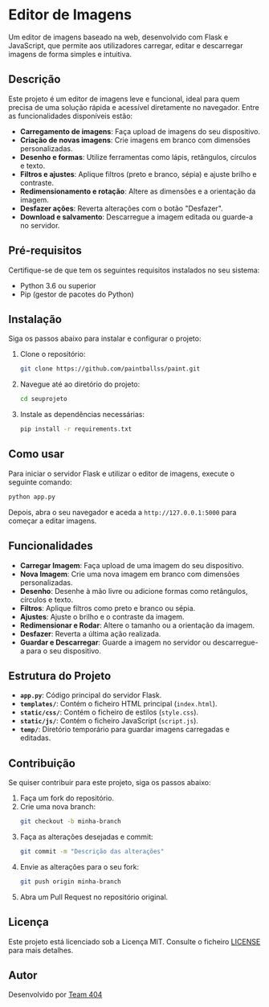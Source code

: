 # Editor de Imagens

Um editor de imagens baseado na web, desenvolvido com Flask e JavaScript, que permite aos utilizadores carregar, editar e descarregar imagens de forma simples e intuitiva.

## Descrição

Este projeto é um editor de imagens leve e funcional, ideal para quem precisa de uma solução rápida e acessível diretamente no navegador. Entre as funcionalidades disponíveis estão:

- **Carregamento de imagens**: Faça upload de imagens do seu dispositivo.
- **Criação de novas imagens**: Crie imagens em branco com dimensões personalizadas.
- **Desenho e formas**: Utilize ferramentas como lápis, retângulos, círculos e texto.
- **Filtros e ajustes**: Aplique filtros (preto e branco, sépia) e ajuste brilho e contraste.
- **Redimensionamento e rotação**: Altere as dimensões e a orientação da imagem.
- **Desfazer ações**: Reverta alterações com o botão "Desfazer".
- **Download e salvamento**: Descarregue a imagem editada ou guarde-a no servidor.

## Pré-requisitos

Certifique-se de que tem os seguintes requisitos instalados no seu sistema:

- Python 3.6 ou superior
- Pip (gestor de pacotes do Python)

## Instalação

Siga os passos abaixo para instalar e configurar o projeto:

1. Clone o repositório:
   ```bash
   git clone https://github.com/paintballss/paint.git
   ```

2. Navegue até ao diretório do projeto:
   ```bash
   cd seuprojeto
   ```

3. Instale as dependências necessárias:
   ```bash
   pip install -r requirements.txt
   ```

## Como usar

Para iniciar o servidor Flask e utilizar o editor de imagens, execute o seguinte comando:

```bash
python app.py
```

Depois, abra o seu navegador e aceda a `http://127.0.0.1:5000` para começar a editar imagens.

## Funcionalidades

- **Carregar Imagem**: Faça upload de uma imagem do seu dispositivo.
- **Nova Imagem**: Crie uma nova imagem em branco com dimensões personalizadas.
- **Desenho**: Desenhe à mão livre ou adicione formas como retângulos, círculos e texto.
- **Filtros**: Aplique filtros como preto e branco ou sépia.
- **Ajustes**: Ajuste o brilho e o contraste da imagem.
- **Redimensionar e Rodar**: Altere o tamanho ou a orientação da imagem.
- **Desfazer**: Reverta a última ação realizada.
- **Guardar e Descarregar**: Guarde a imagem no servidor ou descarregue-a para o seu dispositivo.

## Estrutura do Projeto

- **`app.py`**: Código principal do servidor Flask.
- **`templates/`**: Contém o ficheiro HTML principal (`index.html`).
- **`static/css/`**: Contém o ficheiro de estilos (`style.css`).
- **`static/js/`**: Contém o ficheiro JavaScript (`script.js`).
- **`temp/`**: Diretório temporário para guardar imagens carregadas e editadas.

## Contribuição

Se quiser contribuir para este projeto, siga os passos abaixo:

1. Faça um fork do repositório.
2. Crie uma nova branch:
   ```bash
   git checkout -b minha-branch
   ```
3. Faça as alterações desejadas e commit:
   ```bash
   git commit -m "Descrição das alterações"
   ```
4. Envie as alterações para o seu fork:
   ```bash
   git push origin minha-branch
   ```
5. Abra um Pull Request no repositório original.

## Licença

Este projeto está licenciado sob a Licença MIT. Consulte o ficheiro [LICENSE](LICENSE) para mais detalhes.

## Autor

Desenvolvido por [Team 404](https://github.com/the-404-team)